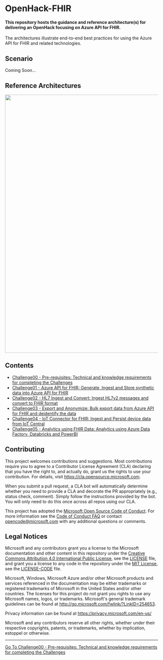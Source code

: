 # OpenHack-FHIR

#### This repository hosts the guidance and reference architecture(s) for delivering an OpenHack focusing on Azure API for FHIR.
The architectures illustrate end-to-end best practices for using the Azure API for FHIR and related technologies. 

## Scenario
Coming Soon...

## Reference Architectures
<center><img src="images//azure-api-fhir-paas.png" width="850"></center>

## Contents

* [Challenge00 - Pre-requisites: Technical and knowledge requirements for completing the Challenges](./Challenge00-Prerequistes/ReadMe.md)
* [Challenge01 - Azure API for FHIR: Generate, Ingest and Store synthetic data into Azure API for FHIR](./Challenge01-AzureAPIforFHIR/ReadMe.md)
* [Challenge02 - HL7 Ingest and Convert: Ingest HL7v2 messages and convert to FHIR format](./Challenge02-HL7IngestandConvertUsing/ReadMe.md)
* [Challenge03 - Export and Anonymize: Bulk export data from Azure API for FHIR and deidentify the data](./Challenge03-ExportandAnonymizeData/ReadMe.md)
* [Challenge04 - IoT Connector for FHIR: Ingest and Persist device data from IoT Central](./Challenge04-IoTFHIRConnector/ReadMe.md)
* [Challenge05 - Analytics using FHIR Data: Analytics using Azure Data Factory, Databricks and PowerBI](./Challenge05-AzureDataAnalytics/ReadMe.md)

## Contributing

This project welcomes contributions and suggestions.  Most contributions require you to agree to a
Contributor License Agreement (CLA) declaring that you have the right to, and actually do, grant us
the rights to use your contribution. For details, visit https://cla.opensource.microsoft.com.

When you submit a pull request, a CLA bot will automatically determine whether you need to provide
a CLA and decorate the PR appropriately (e.g., status check, comment). Simply follow the instructions
provided by the bot. You will only need to do this once across all repos using our CLA.

This project has adopted the [Microsoft Open Source Code of Conduct](https://opensource.microsoft.com/codeofconduct/).
For more information see the [Code of Conduct FAQ](https://opensource.microsoft.com/codeofconduct/faq/) or
contact [opencode@microsoft.com](mailto:opencode@microsoft.com) with any additional questions or comments.

## Legal Notices

Microsoft and any contributors grant you a license to the Microsoft documentation and other content
in this repository under the [Creative Commons Attribution 4.0 International Public License](https://creativecommons.org/licenses/by/4.0/legalcode),
see the [LICENSE](LICENSE) file, and grant you a license to any code in the repository under the [MIT License](https://opensource.org/licenses/MIT), see the
[LICENSE-CODE](LICENSE-CODE) file.

Microsoft, Windows, Microsoft Azure and/or other Microsoft products and services referenced in the documentation
may be either trademarks or registered trademarks of Microsoft in the United States and/or other countries.
The licenses for this project do not grant you rights to use any Microsoft names, logos, or trademarks.
Microsoft's general trademark guidelines can be found at http://go.microsoft.com/fwlink/?LinkID=254653.

Privacy information can be found at https://privacy.microsoft.com/en-us/

Microsoft and any contributors reserve all other rights, whether under their respective copyrights, patents,
or trademarks, whether by implication, estoppel or otherwise.


***

[Go To Challenge00 - Pre-requisites: Technical and knowledge requirements for completing the Challenges](./Challenge00-Prerequistes/ReadMe.md)
